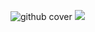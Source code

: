 ![github cover](https://user-images.githubusercontent.com/51129378/133823870-626af6c0-0034-4d2e-ab76-fcc0d9f01353.png)
![](https://komarev.com/ghpvc/?username=kaicoleridge&color=blueviolet)






